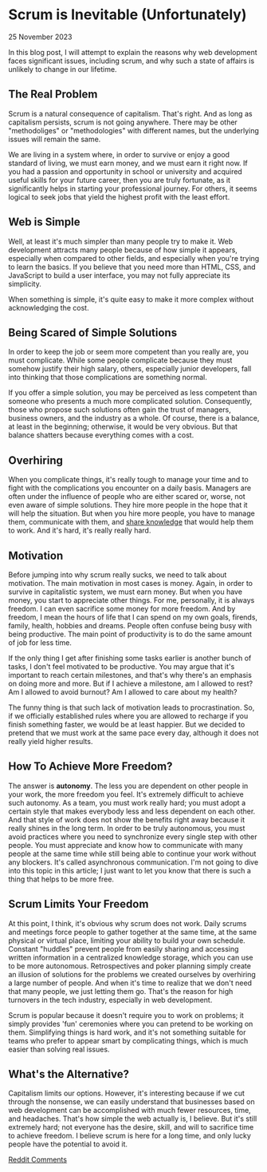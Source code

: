 # Scrum is Inevitable (Unfortunately)
<div class="date">25 November 2023</div>

In this blog post, I will attempt to explain the reasons why web development faces significant issues, including scrum, and why such a state of affairs is unlikely to change in our lifetime.
<br>

## The Real Problem
Scrum is a natural consequence of capitalism. That's right. And as long as capitalism persists, scrum is not going anywhere. There may be other "methodoliges" or "methodologies" with different names, but the underlying issues will remain the same.

We are living in a system where, in order to survive or enjoy a good standard of living, we must earn money, and we must earn it right now. If you had a passion and opportunity in school or university and acquired useful skills for your future career, then you are truly fortunate, as it significantly helps in starting your professional journey. For others, it seems logical to seek jobs that yield the highest profit with the least effort.
<br>

## Web is Simple
Well, at least it's much simpler than many people try to make it. Web development attracts many people because of how simple it appears, especially when compared to other fields, and especially when you're trying to learn the basics. If you believe that you need more than HTML, CSS, and JavaScript to build a user interface, you may not fully appreciate its simplicity.

When something is simple, it's quite easy to make it more complex without acknowledging the cost.
<br>

## Being Scared of Simple Solutions
In order to keep the job or seem more competent than you really are, you must complicate. While some people complicate because they must somehow justify their high salary, others, especially junior developers, fall into thinking that those complications are something normal.

If you offer a simple solution, you may be perceived as less competent than someone who presents a much more complicated solution. Consequently, those who propose such solutions often gain the trust of managers, business owners, and the industry as a whole. Of course, there is a balance, at least in the beginning; otherwise, it would be very obvious. But that balance shatters because everything comes with a cost.
<br>

## Overhiring
When you complicate things, it's really tough to manage your time and to fight with the complications you encounter on a daily basis. Managers are often under the influence of people who are either scared or, worse, not even aware of simple solutions. They hire more people in the hope that it will help the situation. But when you hire more people, you have to manage them, communicate with them, and [share knowledge](/../html/posts/knowledge-sharing-sins.html) that would help them to work. And it's hard, it's really really hard.
<br>

## Motivation
Before jumping into why scrum really sucks, we need to talk about motivation. The main motivation in most cases is money. Again, in order to survive in capitalistic system, we must earn money. But when you have money, you start to appreciate other things. For me, personally, it is always freedom. I can even sacrifice some money for more freedom. 
And by freedom, I mean the hours of life that I can spend on my own goals, firends, family, health, hobbies and dreams. People often confuse being busy with being productive. The main point of productivity is to do the same amount of job for less time.

If the only thing I get after finishing some tasks earlier is another bunch of tasks, I don't feel motivated to be productive. You may argue that it's important to reach certain milestones, and that's why there's an emphasis on doing more and more. But if I achieve a milestone, am I allowed to rest? Am I allowed to avoid burnout? Am I allowed to care about my health?

The funny thing is that such lack of motivation leads to procrastination. So, if we officially established rules where you are allowed to recharge if you finish something faster, we would be at least happier. But we decided to pretend that we must work at the same pace every day, although it does not really yield higher results.
<br>

## How To Achieve More Freedom?
The answer is **autonomy**. The less you are dependent on other people in your work, the more freedom you feel. 
It's extremely difficult to achieve such autonomy. As a team, you must work really hard; you must adopt a certain style that makes everybody less and less dependent on each other. And that style of work does not show the benefits right away because it really shines in the long term. In order to be truly autonomous, you must avoid practices where you need to synchronize every single step with other people. You must appreciate and know how to communicate with many people at the same time while still being able to continue your work without any blockers. It's called asynchronous communication. I'm not going to dive into this topic in this article; I just want to let you know that there is such a thing that helps to be more free.
<br>

## Scrum Limits Your Freedom
At this point, I think, it's obvious why scrum does not work. Daily scrums and meetings force people to gather together at the same time, at the same physical or virtual place, limiting your ability to build your own schedule. Constant "huddles" prevent people from easily sharing and accessing written information in a centralized knowledge storage, which you can use to be more autonomous. Retrospectives and poker planning simply create an illusion of solutions for the problems we created ourselves by overhiring a large number of people. And when it's time to realize that we don't need that many people, we just letting them go. That's the reason for high turnovers in the tech industry, especially in web development.

Scrum is popular because it doesn't require you to work on problems; it simply provides 'fun' ceremonies where you can pretend to be working on them. Simplifying things is hard work, and it's not something suitable for teams who prefer to appear smart by complicating things, which is much easier than solving real issues.
<br>

## What's the Alternative?
Capitalism limits our options. However, it's interesting because if we cut through the nonsense, we can easily understand that businesses based on web development can be accomplished with much fewer resources, time, and headaches.
That's how simple the web actually is, I believe. But it's still extremely hard; not everyone has the desire, skill, and will to sacrifice time to achieve freedom. I believe scrum is here for a long time, and only lucky people have the potential to avoid it.


[Reddit Comments](https://www.reddit.com/r/Frontend/comments/183h0m7/scrum_is_inevitable_unfortunately/) 
